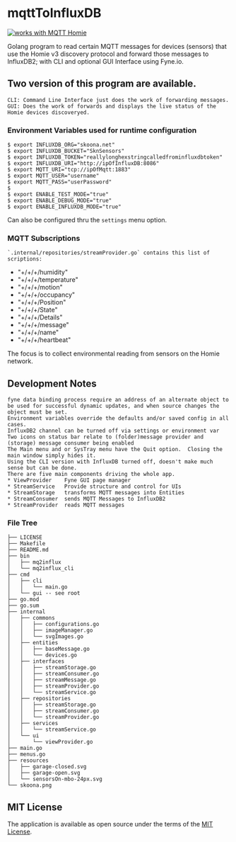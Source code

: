 # mqttToInfluxDB
<a href="https://homieiot.github.io/">
  <img src="https://homieiot.github.io/img/works-with-homie.png" alt="works with MQTT Homie">
</a>

Golang program to read certain MQTT messages for devices (sensors) that use the Homie v3 discovery protocol and forward those messages to InfluxDB2; with CLI and optional GUI Interface using Fyne.io.

## Two version of this program are available.
    CLI: Command Line Interface just does the work of forwarding messages.
    GUI: Does the work of forwards and displays the live status of the Homie devices discoveryed.

### Environment Variables used for runtime configuration
    $ export INFLUXDB_ORG="skoona.net"
    $ export INFLUXDB_BUCKET="SknSensors"
    $ export INFLUXDB_TOKEN="reallylonghexstringcalledfrominfluxdbtoken"
    $ export INFLUXDB_URI="http://ipOfInfluxDB:8086"
    $ export MQTT_URI="tcp://ipOfMqtt:1883"
    $ export MQTT_USER="username"
    $ export MQTT_PASS="userPassword"
    $ 
    $ export ENABLE_TEST_MODE="true"
    $ export ENABLE_DEBUG_MODE="true"
    $ export ENABLE_INFLUXDB_MODE="true"
Can also be configured thru the `settings` menu option.

### MQTT Subscriptions
    `.internal/repositories/streamProvider.go` contains this list of scriptions:
* 	"+/+/+/humidity"
*  	"+/+/+/temperature"
*  	"+/+/+/motion"    
*   "+/+/+/occupancy" 
*  	"+/+/+/Position"  
*  	"+/+/+/State"   
*  	"+/+/+/Details"   
*  	"+/+/+/message"    
*   "+/+/+/name"      
*  	"+/+/+/heartbeat" 

The focus is to collect environmental reading from sensors on the Homie network.


## Development Notes
	fyne data binding process require an address of an alternate object to be used for successful dynamic updates, and when source changes the object must be set.
	Environment variables override the defaults and/or saved config in all cases.
	InfluxDB2 channel can be turned off via settings or environment var
    Two icons on status bar relate to (folder)message provider and (storage) message consumer being enabled
    The Main menu and or SysTray menu have the Quit option.  Closing the main window simply hides it.
    Using the CLI version with InfluxDB turned off, doesn't make much sense but can be done.
    There are five main components driving the whole app.
    * ViewProvider    Fyne GUI page manager
    * StreamService   Provide structure and control for UIs 
    * StreamStorage   transforms MQTT messages into Entities
    * StreamConsumer  sends MQTT Messages to InfluxDB2
    * StreamProvider  reads MQTT messages

### File Tree
    ├── LICENSE
    ├── Makefile
    ├── README.md
    ├── bin
    │   ├── mq2influx
    │   └── mq2influx_cli
    ├── cmd
    │   ├── cli
    │   │   └── main.go
    │   └── gui -- see root
    ├── go.mod
    ├── go.sum
    ├── internal
    │   ├── commons
    │   │   ├── configurations.go
    │   │   ├── imageManager.go
    │   │   └── svgImages.go
    │   ├── entities
    │   │   ├── baseMessage.go
    │   │   └── devices.go
    │   ├── interfaces
    │   │   ├── streamStorage.go
    │   │   ├── streamConsumer.go
    │   │   ├── streamMessage.go
    │   │   ├── streamProvider.go
    │   │   └── streamService.go
    │   ├── repositories
    │   │   ├── streamStorage.go
    │   │   ├── streamConsumer.go
    │   │   └── streamProvider.go
    │   ├── services
    │   │   └── streamService.go
    │   └── ui
    │       └── viewProvider.go
    ├── main.go
    ├── menus.go
    ├── resources
    │   ├── garage-closed.svg
    │   ├── garage-open.svg
    │   └── sensorsOn-mbo-24px.svg
    └── skoona.png



## MIT License
The application is available as open source under the terms of the [MIT License](http://opensource.org/licenses/MIT).	